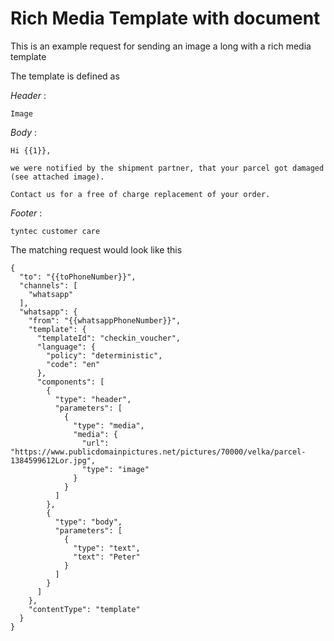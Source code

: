 # Rich Media Template with document

This is an example request for sending an image a long with a rich media template

The template is defined as

*Header* : 

    Image

*Body* : 

````
Hi {{1}},

we were notified by the shipment partner, that your parcel got damaged (see attached image).

Contact us for a free of charge replacement of your order.
````

*Footer* :

    tyntec customer care

The matching request would look like this

````
{
  "to": "{{toPhoneNumber}}",
  "channels": [
    "whatsapp"
  ],
  "whatsapp": {
    "from": "{{whatsappPhoneNumber}}",
    "template": {
      "templateId": "checkin_voucher",
      "language": {
        "policy": "deterministic",
        "code": "en"
      },
      "components": [
        {
          "type": "header",
          "parameters": [
            {
              "type": "media",
              "media": {
                "url": "https://www.publicdomainpictures.net/pictures/70000/velka/parcel-1384599612Lor.jpg",
                "type": "image"
              }
            }
          ]
        },
        {
          "type": "body",
          "parameters": [
            {
              "type": "text",
              "text": "Peter"
            }
          ]
        }
      ]
    },
    "contentType": "template"
  }
}
````
